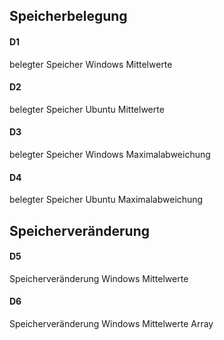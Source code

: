 ## Speicherbelegung

#### D1
belegter Speicher Windows Mittelwerte

#### D2
belegter Speicher Ubuntu Mittelwerte

#### D3
belegter Speicher Windows Maximalabweichung

#### D4
belegter Speicher Ubuntu Maximalabweichung

## Speicherveränderung

#### D5
Speicherveränderung Windows Mittelwerte

#### D6
Speicherveränderung Windows Mittelwerte Array

